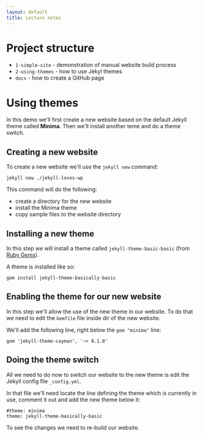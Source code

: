 ```yaml
---
layout: default
title: Lecture notes
---
```


# Project structure

 * `1-simple-site` - demonstration of manual website build process
 * `2-using-themes` - how to use Jekyl themes
 * `docs` - how to create a GitHub page

# Using themes

In this demo we'll first create a new website based on the default Jekyll theme called **Minima**. Then we'll install another teme and do a theme switch. 

## Creating a new website

To create a new website we'll use the `jekyll new` command:

    jekyll new ./jekyll-loves-wp

This command will do the following:

* create a directory for the new website 
* install the Minima theme
* copy sample files to the website directory


## Installing a new theme

In this step we will install a theme called `jekyll-theme-basic-basic` (from [Ruby Gems](https://rubygems.org/gems/jekyll-theme-basically-basic)).

A theme is installed like so:

    gem install jekyll-theme-basically-basic

## Enabling the theme for our new website

In this step we'll allow the use of the new theme in our website. To do that we need to edit the `Gemfile` file inside dir of the new website.

We'll add the following line, right below the `gem "minima"` line:

    gem 'jekyll-theme-cayman', '~> 0.1.0'

## Doing the theme switch

All we need to do now to switch our website to the new theme is edit the Jekyll config file `_config.yml`.

In that file we'll need locate the line defining the theme which is currently in use, comment it out and add the new theme below it:

    #theme: minima
    theme: jekyll-theme-basically-basic

To see the changes we need to re-build our website.